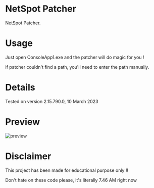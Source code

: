 # NetSpot Patcher
[NetSpot](https://www.netspotapp.com/) Patcher.

# Usage
Just open ConsoleApp1.exe and the patcher will do magic for you !

if patcher couldn't find a path, you'll need to enter the path manually.

# Details
Tested on version 2.15.790.0, 10 March 2023

# Preview
![preview](preview.gif)

# Disclaimer
This project has been made for educational purpose only !!

Don't hate on these code please, it's literally 7.46 AM right now
